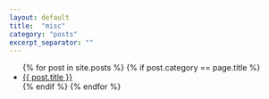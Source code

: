 ```yaml
---
layout: default
title:  "misc"
category: "posts"
excerpt_separator: ""
---
```

<ul>
  {% for post in site.posts %}
   {% if post.category == page.title %}
    <li>      
        <a href="{{ post.url }}">{{ post.title }}</a> 
        <!-- {{ post.excerpt }} -->
    </li>
    {% endif %}
  {% endfor %}
</ul>
